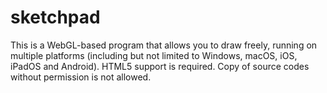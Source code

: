 # sketchpad
This is a WebGL-based program that allows you to draw freely, running on multiple platforms (including but not limited to Windows, macOS, iOS, iPadOS and Android). HTML5 support is required. Copy of source codes without permission is not allowed.
